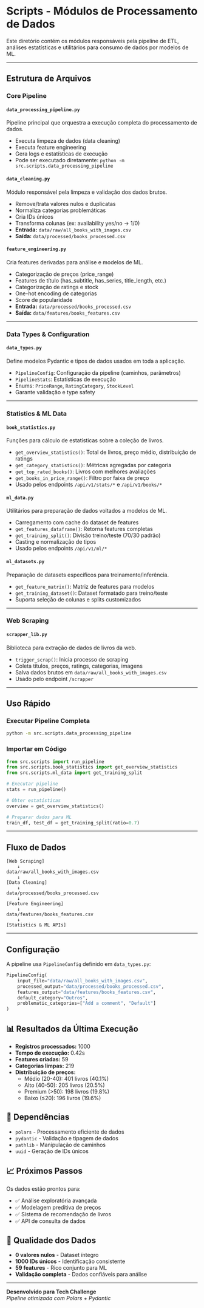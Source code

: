 # Scripts - Módulos de Processamento de Dados

Este diretório contém os módulos responsáveis pela pipeline de ETL, análises estatísticas e utilitários para consumo de dados por modelos de ML.

---

## Estrutura de Arquivos

### **Core Pipeline**

#### `data_processing_pipeline.py`
Pipeline principal que orquestra a execução completa do processamento de dados.
- Executa limpeza de dados (data cleaning)
- Executa feature engineering
- Gera logs e estatísticas de execução
- Pode ser executado diretamente: `python -m src.scripts.data_processing_pipeline`

#### `data_cleaning.py`
Módulo responsável pela limpeza e validação dos dados brutos.
- Remove/trata valores nulos e duplicatas
- Normaliza categorias problemáticas
- Cria IDs únicos
- Transforma colunas (ex: availability yes/no → 1/0)
- **Entrada:** `data/raw/all_books_with_images.csv`
- **Saída:** `data/processed/books_processed.csv`

#### `feature_engineering.py`
Cria features derivadas para análise e modelos de ML.
- Categorização de preços (price_range)
- Features de título (has_subtitle, has_series, title_length, etc.)
- Categorização de ratings e stock
- One-hot encoding de categorias
- Score de popularidade
- **Entrada:** `data/processed/books_processed.csv`
- **Saída:** `data/features/books_features.csv`

---

### **Data Types & Configuration**

#### `data_types.py`
Define modelos Pydantic e tipos de dados usados em toda a aplicação.
- `PipelineConfig`: Configuração da pipeline (caminhos, parâmetros)
- `PipelineStats`: Estatísticas de execução
- Enums: `PriceRange`, `RatingCategory`, `StockLevel`
- Garante validação e type safety

---

### **Statistics & ML Data**

#### `book_statistics.py`
Funções para cálculo de estatísticas sobre a coleção de livros.
- `get_overview_statistics()`: Total de livros, preço médio, distribuição de ratings
- `get_category_statistics()`: Métricas agregadas por categoria
- `get_top_rated_books()`: Livros com melhores avaliações
- `get_books_in_price_range()`: Filtro por faixa de preço
- Usado pelos endpoints `/api/v1/stats/*` e `/api/v1/books/*`

#### `ml_data.py`
Utilitários para preparação de dados voltados a modelos de ML.
- Carregamento com cache do dataset de features
- `get_features_dataframe()`: Retorna features completas
- `get_training_split()`: Divisão treino/teste (70/30 padrão)
- Casting e normalização de tipos
- Usado pelos endpoints `/api/v1/ml/*`

#### `ml_datasets.py`
Preparação de datasets específicos para treinamento/inferência.
- `get_feature_matrix()`: Matriz de features para modelos
- `get_training_dataset()`: Dataset formatado para treino/teste
- Suporta seleção de colunas e splits customizados

---

### **Web Scraping**

#### `scrapper_lib.py`
Biblioteca para extração de dados de livros da web.
- `trigger_scrap()`: Inicia processo de scraping
- Coleta títulos, preços, ratings, categorias, imagens
- Salva dados brutos em `data/raw/all_books_with_images.csv`
- Usado pelo endpoint `/scrapper`

---

## Uso Rápido

### Executar Pipeline Completa
```bash
python -m src.scripts.data_processing_pipeline
```

### Importar em Código
```python
from src.scripts import run_pipeline
from src.scripts.book_statistics import get_overview_statistics
from src.scripts.ml_data import get_training_split

# Executar pipeline
stats = run_pipeline()

# Obter estatísticas
overview = get_overview_statistics()

# Preparar dados para ML
train_df, test_df = get_training_split(ratio=0.7)
```

---

## Fluxo de Dados

```
[Web Scraping]
    ↓
data/raw/all_books_with_images.csv
    ↓
[Data Cleaning]
    ↓
data/processed/books_processed.csv
    ↓
[Feature Engineering]
    ↓
data/features/books_features.csv
    ↓
[Statistics & ML APIs]
```

---

## Configuração

A pipeline usa `PipelineConfig` definido em `data_types.py`:

```python
PipelineConfig(
    input_file="data/raw/all_books_with_images.csv",
    processed_output="data/processed/books_processed.csv",
    features_output="data/features/books_features.csv",
    default_category="Outros",
    problematic_categories=["Add a comment", "Default"]
)
```

## 📊 Resultados da Última Execução

- **Registros processados:** 1000
- **Tempo de execução:** 0.42s  
- **Features criadas:** 59
- **Categorias limpas:** 219
- **Distribuição de preços:**
  - Médio (20-40): 401 livros (40.1%)
  - Alto (40-50): 205 livros (20.5%)
  - Premium (>50): 198 livros (19.8%)
  - Baixo (≤20): 196 livros (19.6%)

## 🔧 Dependências

- `polars` - Processamento eficiente de dados
- `pydantic` - Validação e tipagem de dados
- `pathlib` - Manipulação de caminhos
- `uuid` - Geração de IDs únicos

## 📈 Próximos Passos

Os dados estão prontos para:
- ✅ Análise exploratória avançada
- ✅ Modelagem preditiva de preços
- ✅ Sistema de recomendação de livros
- ✅ API de consulta de dados

## 🎯 Qualidade dos Dados

- **0 valores nulos** - Dataset íntegro
- **1000 IDs únicos** - Identificação consistente
- **59 features** - Rico conjunto para ML
- **Validação completa** - Dados confiáveis para análise

---

**Desenvolvido para Tech Challenge**  
*Pipeline otimizada com Polars + Pydantic*
